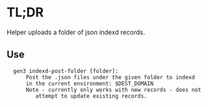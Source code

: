 # TL;DR

Helper uploads a folder of json indexd records.

## Use

```
  gen3 indexd-post-folder [folder]:
      Post the .json files under the given folder to indexd
      in the current environment: $DEST_DOMAIN
      Note - currently only works with new records - does not
         attempt to update existing records.
```
